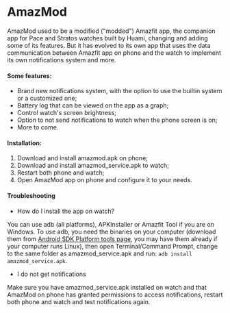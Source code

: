 # AmazMod

AmazMod used to be a modified ("modded") Amazfit app, the companion app for Pace and Stratos watches built by Huami, changing and adding some of its features. But it has evolved to its own app that uses the data communication between Amazfit app on phone and the watch to implement its own notifications system and more.

#### Some features:  
* Brand new notifications system, with the option to use the builtin system or a customized one;  
* Battery log that can be viewed on the app as a graph;  
* Control watch's screen brightness;  
* Option to not send notifications to watch when the phone screen is on;  
* More to come.  

#### Installation:
1. Download and install amazmod.apk on phone;
2. Download and install amazmod_service.apk to watch;
3. Restart both phone and watch;
4. Open AmazMod app on phone and configure it to your needs.
	
#### Troubleshooting
* How do I install the app on watch?  

You can use adb (all platforms), APKInstaller or Amazfit Tool if you are on Windows. To use adb, you need the binaries on your computer (download them from [Android SDK Platform tools page](https://developer.android.com/studio/releases/platform-tools), you may have them already if your computer runs Linux), then open Terminal/Command Prompt, change to the same folder as amazmod_service.apk and run: `adb install amazmod_service.apk`.

* I do not get notifications  

Make sure you have amazmod_service.apk installed on watch and that AmazMod on phone has granted permissions to access notifications, restart both phone and watch and test notifications again.
